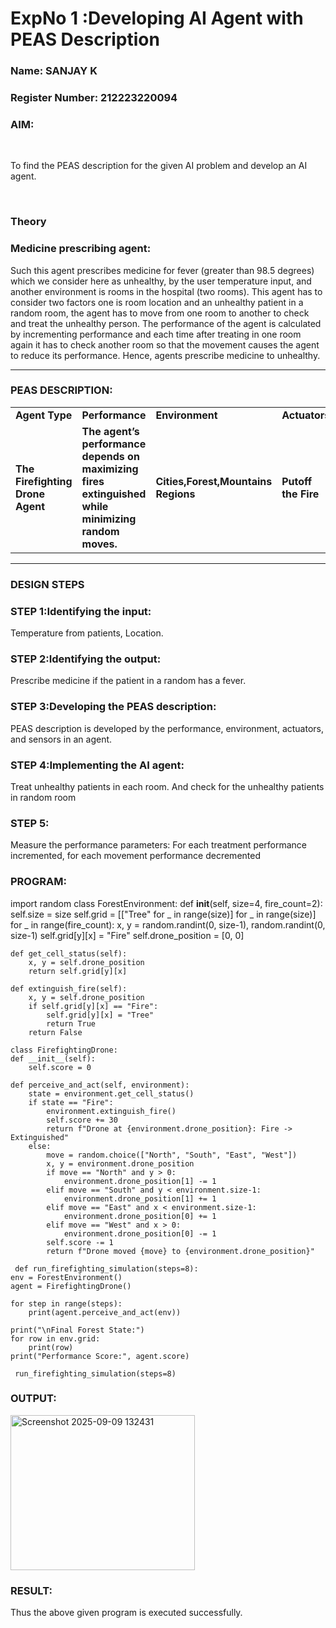 <h1>ExpNo 1 :Developing AI Agent with PEAS Description</h1>
<h3>Name: SANJAY K</h3>
<h3>Register Number: 212223220094</h3>


<h3>AIM:</h3>
<br>
<p>To find the PEAS description for the given AI problem and develop an AI agent.</p>
<br>
<h3>Theory</h3>
<h3>Medicine prescribing agent:</h3>
<p>Such this agent prescribes medicine for fever (greater than 98.5 degrees) which we consider here as unhealthy, by the user temperature input, and another environment is rooms in the hospital (two rooms). This agent has to consider two factors one is room location and an unhealthy patient in a random room, the agent has to move from one room to another to check and treat the unhealthy person. The performance of the agent is calculated by incrementing performance and each time after treating in one room again it has to check another room so that the movement causes the agent to reduce its performance. Hence, agents prescribe medicine to unhealthy.</p>
<hr>
<h3>PEAS DESCRIPTION:</h3>
<table>
  <tr>
    <td><strong>Agent Type</strong></td>
    <td><strong>Performance</strong></td>
     <td><strong>Environment</strong></td>
    <td><strong>Actuators</strong></td>
    <td><strong>Sensors</strong></td>
  </tr>
    <tr>
    <td><strong>The Firefighting Drone Agent</strong></td>
    <td><strong>The agent’s performance depends on maximizing fires extinguished while minimizing random moves.</strong></td>
     <td><strong>Cities,Forest,Mountains Regions</strong></td>
    <td><strong>Putoff the Fire</strong></td>
    <td><strong>Location, Temperature of Environment</strong></td>
  </tr>
</table>
<hr>
<H3>DESIGN STEPS</H3>
<h3>STEP 1:Identifying the input:</h3>
<p>Temperature from patients, Location.</p>
<h3>STEP 2:Identifying the output:</h3>
<p>Prescribe medicine if the patient in a random has a fever.</p>
<h3>STEP 3:Developing the PEAS description:</h3>
<p>PEAS description is developed by the performance, environment, actuators, and sensors in an agent.</p>
<h3>STEP 4:Implementing the AI agent:</h3>
<p>Treat unhealthy patients in each room. And check for the unhealthy patients in random room</p>
<h3>STEP 5:</h3>
<p>Measure the performance parameters: For each treatment performance incremented, for each movement performance decremented</p>
<h3>PROGRAM:</h3>

import random
class ForestEnvironment:
    def __init__(self, size=4, fire_count=2):
        self.size = size
        self.grid = [["Tree" for _ in range(size)] for _ in range(size)]
        for _ in range(fire_count):
            x, y = random.randint(0, size-1), random.randint(0, size-1)
            self.grid[y][x] = "Fire"
        self.drone_position = [0, 0]

    def get_cell_status(self):
        x, y = self.drone_position
        return self.grid[y][x]

    def extinguish_fire(self):
        x, y = self.drone_position
        if self.grid[y][x] == "Fire":
            self.grid[y][x] = "Tree"
            return True
        return False

    class FirefightingDrone:
    def __init__(self):
        self.score = 0

    def perceive_and_act(self, environment):
        state = environment.get_cell_status()
        if state == "Fire":
            environment.extinguish_fire()
            self.score += 30
            return f"Drone at {environment.drone_position}: Fire -> Extinguished"
        else:
            move = random.choice(["North", "South", "East", "West"])
            x, y = environment.drone_position
            if move == "North" and y > 0:
                environment.drone_position[1] -= 1
            elif move == "South" and y < environment.size-1:
                environment.drone_position[1] += 1
            elif move == "East" and x < environment.size-1:
                environment.drone_position[0] += 1
            elif move == "West" and x > 0:
                environment.drone_position[0] -= 1
            self.score -= 1
            return f"Drone moved {move} to {environment.drone_position}"

     def run_firefighting_simulation(steps=8):
    env = ForestEnvironment()
    agent = FirefightingDrone()

    for step in range(steps):
        print(agent.perceive_and_act(env))

    print("\nFinal Forest State:")
    for row in env.grid:
        print(row)
    print("Performance Score:", agent.score)

     run_firefighting_simulation(steps=8)

<h3>OUTPUT:</h3>
<img width="295" height="248" alt="Screenshot 2025-09-09 132431" src="https://github.com/user-attachments/assets/68f760e1-cf82-4a77-a607-b0a618b0c657" />

<h3>RESULT:</h3>
<p>Thus the above given program is executed successfully.</p>


